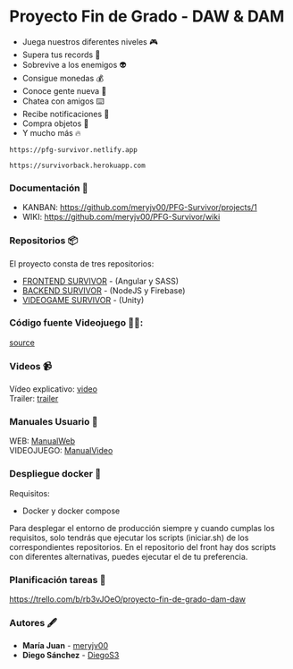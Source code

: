 # Proyecto Fin de Grado - DAW & DAM

- Juega nuestros diferentes niveles 🎮
- Supera tus records 💯
- Sobrevive a los enemigos 👽
- Consigue monedas 💰
- Conoce gente nueva 👬
- Chatea con amigos ⌨️
- Recibe notificaciones 🚨
- Compra objetos 🔫
- Y mucho más 🔥

```
https://pfg-survivor.netlify.app
```
```
https://survivorback.herokuapp.com
```

### Documentación 📰
- KANBAN: https://github.com/meryjv00/PFG-Survivor/projects/1 
- WIKI: https://github.com/meryjv00/PFG-Survivor/wiki 

### Repositorios 📦
El proyecto consta de tres repositorios:
- [FRONTEND SURVIVOR](https://github.com/meryjv00/PFG-Survivor) - (Angular y SASS)
- [BACKEND SURVIVOR](https://github.com/meryjv00/PFG-Survivor-Back) - (NodeJS y Firebase)
- [VIDEOGAME SURVIVOR](https://github.com/DiegoS3/Survivor) - (Unity)

 ### Código fuente Videojuego 👨‍💻: 
 [source] 
 
 ### Videos 📹 
 
 Vídeo explicativo: [video]  
 Trailer: [trailer]

### Manuales Usuario 📕

WEB: [ManualWeb]  
VIDEOJUEGO: [ManualVideo]  

### Despliegue docker 🧱

Requisitos:
- Docker y docker compose

Para desplegar el entorno de producción siempre y cuando cumplas los requisitos, solo tendrás que ejecutar los scripts (iniciar.sh) de los correspondientes repositorios.
En el repositorio del front hay dos scripts con diferentes alternativas, puedes ejecutar el de tu preferencia.

### Planificación tareas 📜 
https://trello.com/b/rb3vJOeO/proyecto-fin-de-grado-dam-daw

### Autores 🖋
* **María Juan** - [meryjv00](https://github.com/meryjv00)
* **Diego Sánchez** - [DiegoS3](https://github.com/DiegoS3)

[source]: https://drive.google.com/file/d/1osHOYslKC93BuPduVjzo8Q13FT_9kyTs/view?usp=sharing
[video]: https://youtu.be/i52JLuK1n9A
[trailer]: https://youtu.be/eNcuMn3SGqU
[ManualWeb]: https://meryjv00.github.io/PFG-Survivor/
[ManualVideo]: https://diegos3.github.io/Survivor/
